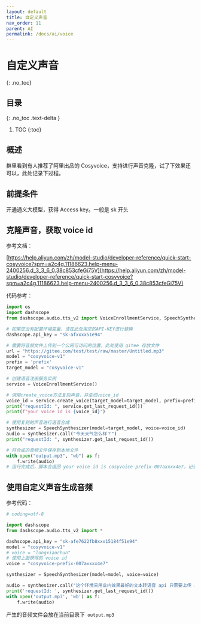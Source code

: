 ```yaml
---
layout: default
title: 自定义声音
nav_order: 11
parent: AI
permalink: /docs/ai/voice
---
```


# 自定义声音

{: .no_toc}

## 目录

{: .no_toc .text-delta }


1. TOC
{:toc}

## 概述

群里看到有人推荐了阿里出品的 Cosyvoice，支持进行声音克隆，试了下效果还可以，此处记录下过程。



## 前提条件

开通通义大模型，获得 Access key。一般是 sk 开头



## 克隆声音，获取 voice id

参考文档：

[https://help.aliyun.com/zh/model-studio/developer-reference/quick-start-cosyvoice?spm=a2c4g.11186623.help-menu-2400256.d_3_3_6_0.38c853cfeGi75V](https://help.aliyun.com/zh/model-studio/developer-reference/quick-start-cosyvoice?spm=a2c4g.11186623.help-menu-2400256.d_3_3_6_0.38c853cfeGi75V)

代码参考：

```python
import os
import dashscope
from dashscope.audio.tts_v2 import VoiceEnrollmentService, SpeechSynthesizer

# 如果您没有配置环境变量，请在此处用您的API-KEY进行替换
dashscope.api_key = "sk-afxxxx51e94"

# 需要将音频文件上传到一个公网可访问的位置，此处使用 gitee 存放文件
url = "https://gitee.com/test/test/raw/master/Untitled.mp3"  
model = "cosyvoice-v1"
prefix = 'prefix'
target_model = "cosyvoice-v1"

# 创建语音注册服务实例
service = VoiceEnrollmentService()

# 调用create_voice方法复刻声音，并生成voice_id
voice_id = service.create_voice(target_model=target_model, prefix=prefix, url=url)
print("requestId: ", service.get_last_request_id())
print(f"your voice id is {voice_id}")

# 使用复刻的声音进行语音合成
synthesizer = SpeechSynthesizer(model=target_model, voice=voice_id)
audio = synthesizer.call("今天天气怎么样？")
print("requestId: ", synthesizer.get_last_request_id())

# 将合成的音频文件保存到本地文件
with open("output.mp3", "wb") as f:
    f.write(audio)
# 运行完成后，脚本会返回 your voice id is cosyvoice-prefix-007axxxx4e7，记录此值
```

## 使用自定义声音生成音频

参考代码：

```python
# coding=utf-8

import dashscope
from dashscope.audio.tts_v2 import *

dashscope.api_key = "sk-afe7622fb8xxx15184f51e94"
model = "cosyvoice-v1"
# voice = "longxiaochun"
# 使用上面获得的 voice id
voice = "cosyvoice-prefix-007axxxx4e7"

synthesizer = SpeechSynthesizer(model=model, voice=voice)

audio = synthesizer.call("这个环境采用业内效果最好的文本转语音 api 只需要上传 30s 左右的音频跟对应的文本，然后就可以实现文本转语音的转换，超逼真，快来试试吧")
print('requestId: ', synthesizer.get_last_request_id())
with open('output.mp3', 'wb') as f:
    f.write(audio)
```

产生的音频文件会放在当前目录下` output.mp3`
